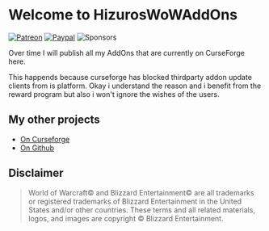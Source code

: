 # Welcome to HizurosWoWAddOns
[![Patreon](https://img.shields.io/badge/&zwj;-Patreon-gray?logo=patreon&color=red&style=flat-square)](https://www.patreon.com/bePatron?u=12558524)
[![Paypal](https://img.shields.io/badge/&zwj;-Paypal-gray?logo=paypal&color=blue&style=flat-square)](https://paypal.me/hizuro)
![Sponsors](https://img.shields.io/github/sponsors/HizurosWoWAddOns?logo=github&style=flat-square)

Over time I will publish all my AddOns that are currently on CurseForge here.

This happends because curseforge has blocked thirdparty addon update clients from is platform. Okay i understand the reason and i benefit from the reward program but also i won't ignore the wishes of the users.

## My other projects
* [On Curseforge](https://www.curseforge.com/members/hizuro_de/projects)
* [On Github](https://github.com/orgs/HizurosWoWAddOns/repositories)

## Disclaimer
> World of Warcraft© and Blizzard Entertainment© are all trademarks or registered trademarks of Blizzard Entertainment in the United States and/or other countries. These terms and all related materials, logos, and images are copyright © Blizzard Entertainment.


